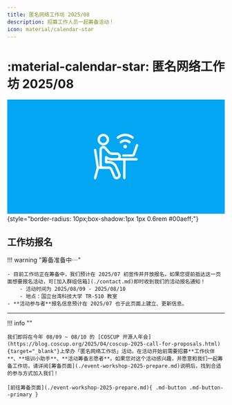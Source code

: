 ```yaml
---
title: 匿名网络工作坊 2025/08
description: 招募工作人员一起筹备活动！
icon: material/calendar-star
---
```


# :material-calendar-star: 匿名网络工作坊 2025/08

![匿名网络工作坊招募工作人员与培训小助手](./assets/images/event-workshop-2025.png){style="border-radius: 10px;box-shadow:1px 1px 0.6rem #00aeff;"}

## 工作坊报名

!!! warning "筹备准备中⋯"

    - 目前工作坊正在筹备中，我们预计在 2025/07 初宣传并开放报名，如果您提前抵达这一页面想要报名活动，可[加入群组信箱](./contact.md)即时收到我们的活动报名通知！
        - 活动时间为 2025/08/09 - 2025/08/10
        - 地点：国立台湾科技大学 TR-510 教室
    - **活动参与者**报名信息预计在 2025/07 也于此页面上建立、更新信息。

---

!!! info ""

    我们即将在今年 08/09 ~ 08/10 的 [COSCUP 开源人年会](https://blog.coscup.org/2025/04/coscup-2025-call-for-proposals.html){target="_blank"}上举办「匿名网络工作坊」活动。在活动开始前需要招募**工作伙伴**、**培训小助手**、**活动筹备志愿者**。如果您对这个活动感兴趣，并愿意和我们一起筹备工作坊，请详阅[筹备页面](./event-workshop-2025-prepare.md)说明后，找到合适的参与方式加入我们！

    [前往筹备页面](./event-workshop-2025-prepare.md){ .md-button .md-button--primary }
